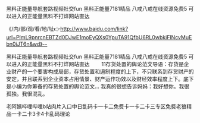 黑料正能量导航套路视频社交fun
黑料正能量7181精品
八戒八戒在线资源免费5
可以进入的正能量黑料不打烊网站直达


《/内/部/观/看/地/址👉http://www.baidu.com/link?url=PImL9pnrcnEBTZd0DJwE1moEyQXs0YpuTA91QfbU6RL0wbkiFlNcvMuEbn0iJT6n&wd》--

黑料正能量导航套路视频社交fun
黑料正能量7181精品
八戒八戒在线资源免费5
可以进入的正能量黑料不打烊网站直达
　　11存货处置的舆论范文导语：存货是企业财产的一个要害构成局部，存货处置和遏制程度的上下，不只联系到存货财产的安定，并且联系到企业资本占用情景、财产运作功效以及财经效率程度上下。底下是小编为你筹备的存货处置的舆论范文...
我真的很想告诉妈妈：我好想你。我很孤独。我很混乱。





老阿姨哔哩哔哩b站肉片入口中日乱码卡一卡二免费卡一卡二卡三专区免费老狼精品一卡二卡3卡4卡乱码理论
